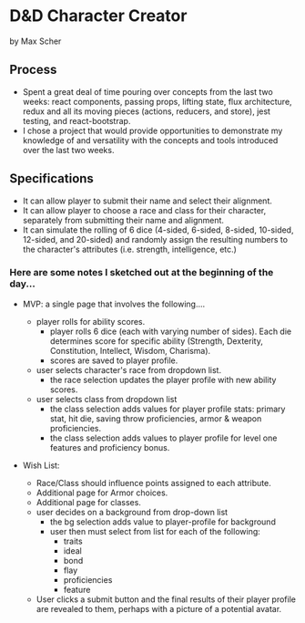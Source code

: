 # D&D Character Creator
by Max Scher

## Process
* Spent a great deal of time pouring over concepts from the last two weeks: react components, passing props, lifting state, flux architecture, redux and all its moving pieces (actions, reducers, and store), jest testing, and react-bootstrap.
* I chose a project that would provide opportunities to demonstrate my knowledge of and versatility with the concepts and tools introduced over the last two weeks.

## Specifications
* It can allow player to submit their name and select their alignment.
* It can allow player to choose a race and class for their character, separately from submitting their name and alignment.
* It can simulate the rolling of 6 dice (4-sided, 6-sided, 8-sided, 10-sided, 12-sided, and 20-sided) and randomly assign the resulting numbers to the character's attributes (i.e. strength, intelligence, etc.)

### Here are some notes I sketched out at the beginning of the day...
* MVP: a single page that involves the following....
  * player rolls for ability scores.
    * player rolls 6 dice (each with varying number of sides). Each die determines score for specific ability (Strength, Dexterity, Constitution, Intellect, Wisdom, Charisma).
    * scores are saved to player profile.
  * user selects character's race from dropdown list.
    * the race selection updates the player profile with new ability scores.
  * user selects class from dropdown list
    * the class selection adds values for player profile stats: primary stat, hit die, saving throw proficiencies, armor & weapon proficiencies.
    * the class selection adds values to player profile for level one features and proficiency bonus.

* Wish List:
  * Race/Class should influence points assigned to each attribute.
  * Additional page for Armor choices.
  * Additional page for classes.
  * user decides on a background from drop-down list
    * the bg selection adds value to player-profile for background
    * user then must select from list for each of the following:
      * traits
      * ideal
      * bond
      * flay
      * proficiencies
      * feature
  * User clicks a submit button and the final results of their player profile are revealed to them, perhaps with a picture of a potential avatar.
